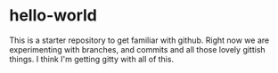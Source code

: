 # hello-world
This is a starter repository to get familiar with github.
Right now we are experimenting with branches, and commits and all those lovely gittish things.  I think I'm getting gitty with all of this.
